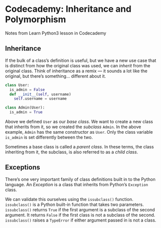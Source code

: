 # Codecademy: Inheritance and Polymorphism
Notes from Learn Python3 lesson in Codecademy

## Inheritance
If the bulk of a class’s definition is useful, but we have a new use case that is distinct from how the original class was used, we can _inherit_ from the original class. Think of inheritance as a remix — it sounds a lot like the original, but there’s something… different about it.
```py
class User:
  is_admin = False
  def __init__(self, username)
    self.username = username

class Admin(User):
  is_admin = True
```
Above we defined `User` as our _base class_. We want to create a new class that inherits from it, so we created the _subclass_ `Admin`. In the above example, `Admin` has the same constructor as `User`. Only the class variable `is_admin` is set differently between the two.

Sometimes a base class is called a _parent class_. In these terms, the class inheriting from it, the subclass, is also referred to as a _child class_.

## Exceptions

There’s one very important family of class definitions built in to the Python language. An _Exception_ is a class that inherits from Python’s `Exception` class.

We can validate this ourselves using the `issubclass()` function. `issubclass()` is a Python built-in function that takes two parameters. `issubclass()` returns `True` if the first argument is a subclass of the second argument. It returns `False` if the first class is not a subclass of the second. `issubclass()` raises a `TypeError` if either argument passed in is not a class.

<!--stackedit_data:
eyJoaXN0b3J5IjpbLTIwOTY0MDk2MTQsNTIzNjY3MTldfQ==
-->